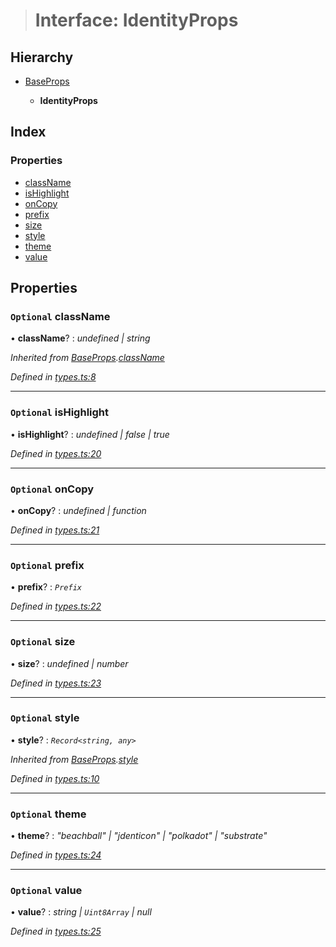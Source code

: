 > # Interface: IdentityProps

## Hierarchy

* [BaseProps](_types_.baseprops.md)

  * **IdentityProps**

## Index

### Properties

* [className](_types_.identityprops.md#optional-classname)
* [isHighlight](_types_.identityprops.md#optional-ishighlight)
* [onCopy](_types_.identityprops.md#optional-oncopy)
* [prefix](_types_.identityprops.md#optional-prefix)
* [size](_types_.identityprops.md#optional-size)
* [style](_types_.identityprops.md#optional-style)
* [theme](_types_.identityprops.md#optional-theme)
* [value](_types_.identityprops.md#optional-value)

## Properties

### `Optional` className

• **className**? : *undefined | string*

*Inherited from [BaseProps](_types_.baseprops.md).[className](_types_.baseprops.md#optional-classname)*

*Defined in [types.ts:8](https://github.com/polkadot-js/ui/blob/3f2ac8a/packages/ui-identicon/src/types.ts#L8)*

___

### `Optional` isHighlight

• **isHighlight**? : *undefined | false | true*

*Defined in [types.ts:20](https://github.com/polkadot-js/ui/blob/3f2ac8a/packages/ui-identicon/src/types.ts#L20)*

___

### `Optional` onCopy

• **onCopy**? : *undefined | function*

*Defined in [types.ts:21](https://github.com/polkadot-js/ui/blob/3f2ac8a/packages/ui-identicon/src/types.ts#L21)*

___

### `Optional` prefix

• **prefix**? : *`Prefix`*

*Defined in [types.ts:22](https://github.com/polkadot-js/ui/blob/3f2ac8a/packages/ui-identicon/src/types.ts#L22)*

___

### `Optional` size

• **size**? : *undefined | number*

*Defined in [types.ts:23](https://github.com/polkadot-js/ui/blob/3f2ac8a/packages/ui-identicon/src/types.ts#L23)*

___

### `Optional` style

• **style**? : *`Record<string, any>`*

*Inherited from [BaseProps](_types_.baseprops.md).[style](_types_.baseprops.md#optional-style)*

*Defined in [types.ts:10](https://github.com/polkadot-js/ui/blob/3f2ac8a/packages/ui-identicon/src/types.ts#L10)*

___

### `Optional` theme

• **theme**? : *"beachball" | "jdenticon" | "polkadot" | "substrate"*

*Defined in [types.ts:24](https://github.com/polkadot-js/ui/blob/3f2ac8a/packages/ui-identicon/src/types.ts#L24)*

___

### `Optional` value

• **value**? : *string | `Uint8Array` | null*

*Defined in [types.ts:25](https://github.com/polkadot-js/ui/blob/3f2ac8a/packages/ui-identicon/src/types.ts#L25)*